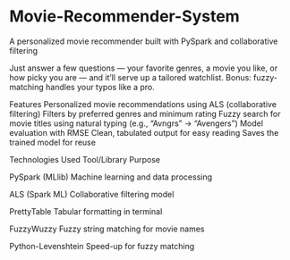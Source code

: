 # Movie-Recommender-System
A personalized movie recommender built with PySpark and collaborative filtering

Just answer a few questions — your favorite genres, a movie you like, or how picky you are — and it’ll serve up a tailored watchlist. Bonus: fuzzy-matching handles your typos like a pro.

Features
Personalized movie recommendations using ALS (collaborative filtering)
Filters by preferred genres and minimum rating
Fuzzy search for movie titles using natural typing (e.g., “Avngrs” → “Avengers”)
Model evaluation with RMSE
Clean, tabulated output for easy reading
Saves the trained model for reuse

Technologies Used
Tool/Library	            Purpose

PySpark (MLlib)	          Machine learning and data processing

ALS (Spark ML)	          Collaborative filtering model

PrettyTable	              Tabular formatting in terminal

FuzzyWuzzy	              Fuzzy string matching for movie names

Python-Levenshtein	      Speed-up for fuzzy matching
